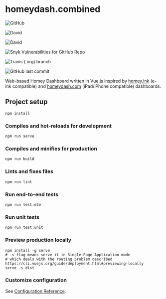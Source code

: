 # homeydash.combined
![GitHub](https://img.shields.io/github/license/ismarslomic/homeydash.combined.svg)

![David](https://img.shields.io/david/ismarslomic/homeydash.combined.svg)

![David](https://img.shields.io/david/dev/ismarslomic/homeydash.combined.svg)

![Snyk Vulnerabilities for GitHub Repo](https://img.shields.io/snyk/vulnerabilities/github/ismarslomic/homeydash.combined.svg)

![Travis (.org) branch](https://img.shields.io/travis/ismarslomic/homeydash.combined/master.svg)


![GitHub last commit](https://img.shields.io/github/last-commit/ismarslomic/homeydash.combined.svg)

Web-based Homey Dashboard written in Vue.js inspired by  [homey.ink](https://github.com/athombv/homey.ink) (e-ink compatible) and [homeydash.com](https://github.com/daneedk/homeydash.com) (iPad/iPhone compatible) dashboards.

## Project setup
```
npm install
```

### Compiles and hot-reloads for development
```
npm run serve
```

### Compiles and minifies for production
```
npm run build
```

### Lints and fixes files
```
npm run lint
```

### Run end-to-end tests
```
npm run test:e2e
```

### Run unit tests
```
npm run test:unit
```

### Preview production locally
```
npm install -g serve
# -s flag means serve it in Single-Page Application mode
# which deals with the routing problem described https://cli.vuejs.org/guide/deployment.html#previewing-locally
serve -s dist
```

### Customize configuration
See [Configuration Reference](https://cli.vuejs.org/config/).
